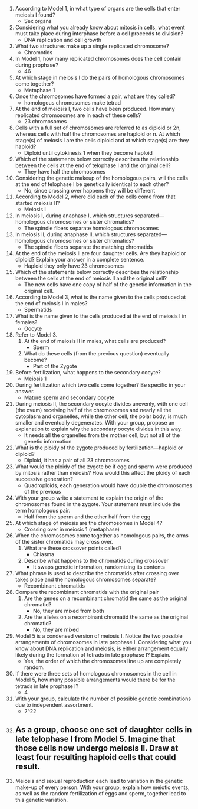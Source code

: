 1. According to Model 1, in what type of organs are the cells that enter meiosis I found?
	- Sex organs
2. Considering what you already know about mitosis in cells, what event must take place during interphase before a cell proceeds to division?
	- DNA replication and cell growth
3. What two structures make up a single replicated chromosome?
	- Chromotids
4. In Model 1, how many replicated chromosomes does the cell contain during prophase?
	- 46
5. At which stage in meiosis I do the pairs of homologous chromosomes come together?
	- Metaphase 1
6. Once the chromosomes have formed a pair, what are they called?
	- homologous chromosomes make tetrad
7. At the end of meiosis I, two cells have been produced. How many replicated chromosomes are in each of these cells?
	- 23 chromosomes
8. Cells with a full set of chromosomes are referred to as diploid or 2n, whereas cells with half the chromosomes are haploid or n. At which stage(s) of meiosis I are the cells diploid and at which stage(s) are they haploid?
	- Diploid until cytokinesis 1 when they become haploid
9. Which of the statements below correctly describes the relationship between the cells at the end of telophase I and the original cell?
	- They have half the chromosomes
10. Considering the genetic makeup of the homologous pairs, will the cells at the end of telophase I be genetically identical to each other?
	- No, since crossing over happens they will be different
11. According to Model 2, where did each of the cells come from that started meiosis II?
	- Meiosis I
12. In meiosis I, during anaphase I, which structures separated—homologous chromosomes or sister chromatids?
	- The spindle fibers separate homologous chromosomes
13. In meiosis II, during anaphase II, which structures separated—homologous chromosomes or sister chromatids?
	- The spindle fibers separate the matching chromatids
14. At the end of the meiosis II are four daughter cells. Are they haploid or diploid? Explain your answer in a complete sentence.
	- Haploid they only have 23 chromosomes
15. Which of the statements below correctly describes the relationship between the cells at the end of meiosis II and the original cell?
	- The new cells have one copy of half of the genetic information in the original cell.
16. According to Model 3, what is the name given to the cells produced at the end of meiosis I in males?
	- Spermatids
17. What is the name given to the cells produced at the end of meiosis I in females?
	- Oocyte
18. Refer to Model 3.
	1. At the end of meiosis II in males, what cells are produced?
		- Sperm
	2. What do these cells (from the previous question) eventually become?
		- Part of the Zygote
19. Before fertilization, what happens to the secondary oocyte?
	- Meiosis 1
20. During fertilization which two cells come together? Be specific in your answer.
	- Mature sperm and secondary oocyte
21. During meiosis II, the secondary oocyte divides unevenly, with one cell (the ovum) receiving half of the chromosomes and nearly all the cytoplasm and organelles, while the other cell, the polar body, is much smaller and eventually degenerates. With your group, propose an explanation to explain why the secondary oocyte divides in this way.
	- It needs all the organelles from the mother cell, but not all of the genetic information
22. What is the ploidy of the zygote produced by fertilization—haploid or diploid?
	- Diploid, it has a pair of all 23 chromosomes
23. What would the ploidy of the zygote be if egg and sperm were produced by mitosis rather than meiosis? How would this affect the ploidy of each successive generation?
	- Quadroploids, each generation would have double the chromosomes of the previous
24. With your group write a statement to explain the origin of the chromosomes found in the zygote. Your statement must include the term homologous pair.
	- Half from the sperm and the other half from the egg
25. At which stage of meiosis are the chromosomes in Model 4?
	- Crossing over in meiosis 1 (metaphase)
26. When the chromosomes come together as homologous pairs, the arms of the sister chromatids may cross over.
	1. What are these crossover points called?
		- Chiasma
	2. Describe what happens to the chromatids during crossover
		- It swaps genetic information, randomizing its contents
27. What phrase is used to describe the chromatids after crossing over takes place and the homologous chromosomes separate?
	- Recombinant chromatids
28. Compare the recombinant chromatids with the original pair
	1. Are the genes on a recombinant chromatid the same as the original chromatid?
		- No, they are mixed from both
	2. Are the alleles on a recombinant chromatid the same as the original chromatid?
		- No, they are mixed
29. Model 5 is a condensed version of meiosis I. Notice the two possible arrangements of chromosomes in late prophase I. Considering what you know about DNA replication and meiosis, is either arrangement equally likely during the formation of tetrads in late prophase I? Explain.
	- Yes, the order of which the chromosomes line up are completely random.
30. If there were three sets of homologous chromosomes in the cell in Model 5, how many possible arrangements would there be for the tetrads in late prophase I?
	- 4
31. With your group, calculate the number of possible genetic combinations due to independent assortment.
	- 2^22
32. As a group, choose one set of daughter cells in late telophase I from Model 5. Imagine that those cells now undergo meiosis II. Draw at least four resulting haploid cells that could result.
	- 
33. Meiosis and sexual reproduction each lead to variation in the genetic make-up of every person. With your group, explain how meiotic events, as well as the random fertilization of eggs and sperm, together lead to this genetic variation.